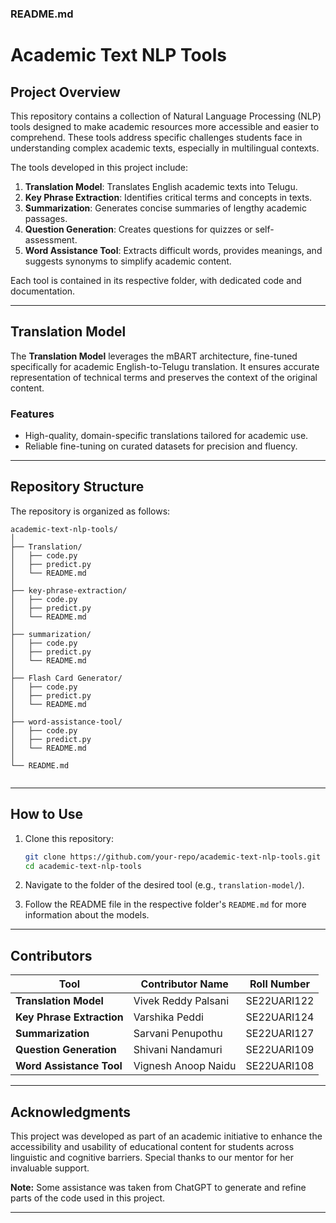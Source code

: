 ### README.md  

# **Academic Text NLP Tools**  

## **Project Overview**  
This repository contains a collection of Natural Language Processing (NLP) tools designed to make academic resources more accessible and easier to comprehend. These tools address specific challenges students face in understanding complex academic texts, especially in multilingual contexts.  

The tools developed in this project include:  
1. **Translation Model**: Translates English academic texts into Telugu.  
2. **Key Phrase Extraction**: Identifies critical terms and concepts in texts.  
3. **Summarization**: Generates concise summaries of lengthy academic passages.  
4. **Question Generation**: Creates questions for quizzes or self-assessment.  
5. **Word Assistance Tool**: Extracts difficult words, provides meanings, and suggests synonyms to simplify academic content.  

Each tool is contained in its respective folder, with dedicated code and documentation.  

---

## **Translation Model**  
The **Translation Model** leverages the mBART architecture, fine-tuned specifically for academic English-to-Telugu translation. It ensures accurate representation of technical terms and preserves the context of the original content.  

### **Features**  
- High-quality, domain-specific translations tailored for academic use.  
- Reliable fine-tuning on curated datasets for precision and fluency.  

---

## **Repository Structure**  

The repository is organized as follows:  

```
academic-text-nlp-tools/
│
├── Translation/  
│   ├── code.py           
│   ├── predict.py        
│   └── README.md        
│
├── key-phrase-extraction/  
│   ├── code.py          
│   ├── predict.py        
│   └── README.md        
│
├── summarization/  
│   ├── code.py          
│   ├── predict.py       
│   └── README.md         
│
├── Flash Card Generator/  
│   ├── code.py          
│   ├── predict.py        
│   └── README.md        
│
├── word-assistance-tool/  
│   ├── code.py            
│   ├── predict.py        
│   └── README.md        
│
└── README.md            
 
```

---

## **How to Use**  

1. Clone this repository:  
   ```bash
   git clone https://github.com/your-repo/academic-text-nlp-tools.git
   cd academic-text-nlp-tools
   ```  

2. Navigate to the folder of the desired tool (e.g., `translation-model/`).  

3. Follow the README file in the respective folder's `README.md` for more information about the models.  

---

## **Contributors**  

| Tool                        | Contributor Name     | Roll Number      |  
|-----------------------------|----------------------|------------------|  
| **Translation Model**       | Vivek Reddy Palsani  | SE22UARI122      |  
| **Key Phrase Extraction**   | Varshika Peddi       | SE22UARI124      |  
| **Summarization**           | Sarvani Penupothu    | SE22UARI127      |  
| **Question Generation**     | Shivani Nandamuri    | SE22UARI109      |  
| **Word Assistance Tool**    | Vignesh Anoop Naidu  | SE22UARI108      |  

---

## **Acknowledgments**  

This project was developed as part of an academic initiative to enhance the accessibility and usability of educational content for students across linguistic and cognitive barriers. Special thanks to our mentor for her invaluable support.  

**Note:** Some assistance was taken from ChatGPT to generate and refine parts of the code used in this project.  

---  
